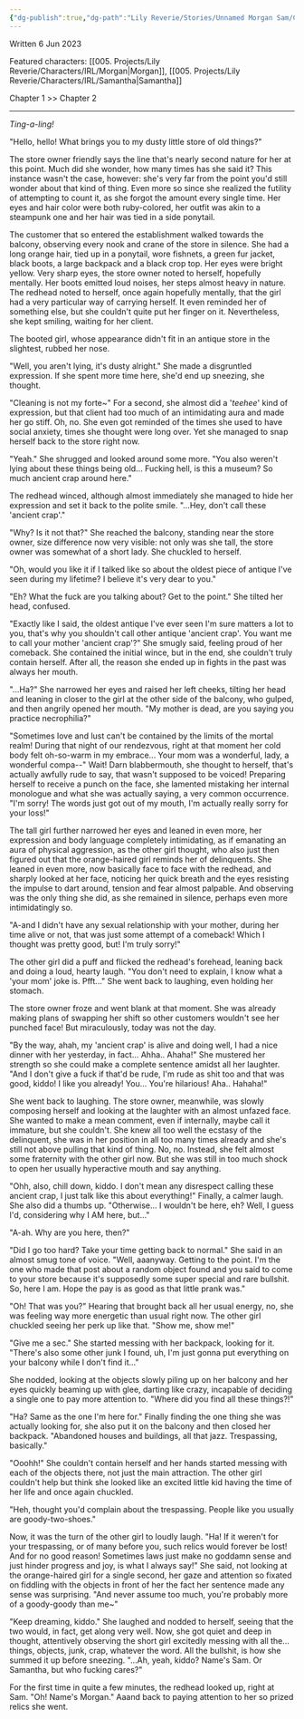 ```yaml
---
{"dg-publish":true,"dg-path":"Lily Reverie/Stories/Unnamed Morgan Sam/Chapter 1.md","permalink":"/lily-reverie/stories/unnamed-morgan-sam/chapter-1/","created":"2024-01-22T20:49:57.700-03:00","updated":"2024-01-22T20:49:57.700-03:00"}
---
```



Written 6 Jun 2023  

Featured characters: [[005. Projects/Lily Reverie/Characters/IRL/Morgan\|Morgan]], [[005. Projects/Lily Reverie/Characters/IRL/Samantha\|Samantha]]

Chapter 1 >> Chapter 2

---

*Ting-a-ling!*

"Hello, hello! What brings you to my dusty little store of old things?"

The store owner friendly says the line that's nearly second nature for her at this point. Much did she wonder, how many times has she said it? This instance wasn't the case, however: she's very far from the point you'd still wonder about that kind of thing. Even more so since she realized the futility of attempting to count it, as she forgot the amount every single time. Her eyes and hair color were both ruby-colored, her outfit was akin to a steampunk one and her hair was tied in a side ponytail.

The customer that so entered the establishment walked towards the balcony, observing every nook and crane of the store in silence. She had a long orange hair, tied up in a ponytail, wore fishnets, a green fur jacket, black boots, a large backpack and a black crop top. Her eyes were bright yellow. Very sharp eyes, the store owner noted to herself, hopefully mentally. Her boots emitted loud noises, her steps almost heavy in nature. The redhead noted to herself, once again hopefully mentally, that the girl had a very particular way of carrying herself. It even reminded her of something else, but she couldn't quite put her finger on it. Nevertheless, she kept smiling, waiting for her client.

The booted girl, whose appearance didn't fit in an antique store in the slightest, rubbed her nose.

"Well, you aren't lying, it's dusty alright." She made a disgruntled expression. If she spent more time here, she'd end up sneezing, she thought.

"Cleaning is not my forte~" For a second, she almost did a '_teehee_' kind of expression, but that client had too much of an intimidating aura and made her go stiff. Oh, no. She even got reminded of the times she used to have social anxiety, times she thought were long over. Yet she managed to snap herself back to the store right now.

"Yeah." She shrugged and looked around some more. "You also weren't lying about these things being old... Fucking hell, is this a museum? So much ancient crap around here."

The redhead winced, although almost immediately she managed to hide her expression and set it back to the polite smile. "...Hey, don't call these 'ancient crap'."

"Why? Is it not that?" She reached the balcony, standing near the store owner, size difference now very visible: not only was she tall, the store owner was somewhat of a short lady. She chuckled to herself.

"Oh, would you like it if I talked like so about the oldest piece of antique I've seen during my lifetime? I believe it's very dear to you."

"Eh? What the fuck are you talking about? Get to the point." She tilted her head, confused.

"Exactly like I said, the oldest antique I've ever seen I'm sure matters a lot to you, that's why you shouldn't call other antique 'ancient crap'. You want me to call your mother 'ancient crap'?" She smugly said, feeling proud of her comeback. She contained the initial wince, but in the end, she couldn't truly contain herself. After all, the reason she ended up in fights in the past was always her mouth.

"...Ha?" She narrowed her eyes and raised her left cheeks, tilting her head and leaning in closer to the girl at the other side of the balcony, who gulped, and then angrily opened her mouth. "My mother is dead, are you saying you practice necrophilia?"

"Sometimes love and lust can't be contained by the limits of the mortal realm! During that night of our rendezvous, right at that moment her cold body felt oh-so-warm in my embrace... Your mom was a wonderful, lady, a wonderful compa--" Wait! Darn blabbermouth, she thought to herself, that's actually awfully rude to say, that wasn't supposed to be voiced! Preparing herself to receive a punch on the face, she lamented mistaking her internal monologue and what she was actually saying, a very common occurrence. "I'm sorry! The words just got out of my mouth, I'm actually really sorry for your loss!"

The tall girl further narrowed her eyes and leaned in even more, her expression and body language completely intimidating, as if emanating an aura of physical aggression, as the other girl thought, who also just then figured out that the orange-haired girl reminds her of delinquents. She leaned in even more, now basically face to face with the redhead, and sharply looked at her face, noticing her quick breath and the eyes resisting the impulse to dart around, tension and fear almost palpable. And observing was the only thing she did, as she remained in silence, perhaps even more intimidatingly so.

"A-and I didn't have any sexual relationship with your mother, during her time alive or not, that was just some attempt of a comeback! Which I thought was pretty good, but! I'm truly sorry!"

The other girl did a puff and flicked the redhead's forehead, leaning back and doing a loud, hearty laugh. "You don't need to explain, I know what a 'your mom' joke is. Pfft..." She went back to laughing, even holding her stomach.

The store owner froze and went blank at that moment. She was already making plans of swapping her shift so other customers wouldn't see her punched face! But miraculously, today was not the day.

"By the way, ahah, my 'ancient crap' is alive and doing well, I had a nice dinner with her yesterday, in fact... Ahha.. Ahaha!" She mustered her strength so she could make a complete sentence amidst all her laughter. "And I don't give a fuck if that'd be rude, I'm rude as shit too and that was good, kiddo! I like you already! You... You're hilarious! Aha.. Hahaha!"

She went back to laughing. The store owner, meanwhile, was slowly composing herself and looking at the laughter with an almost unfazed face. She wanted to make a mean comment, even if internally, maybe call it immature, but she couldn't. She knew all too well the ecstasy of the delinquent, she was in her position in all too many times already and she's still not above pulling that kind of thing. No, no. Instead, she felt almost some fraternity with the other girl now. But she was still in too much shock to open her usually hyperactive mouth and say anything.

"Ohh, also, chill down, kiddo. I don't mean any disrespect calling these ancient crap, I just talk like this about everything!" Finally, a calmer laugh. She also did a thumbs up. "Otherwise... I wouldn't be here, eh? Well, I guess I'd, considering why I AM here, but..."

"A-ah. Why are you here, then?"

"Did I go too hard? Take your time getting back to normal." She said in an almost smug tone of voice. "Well, aaanyway. Getting to the point. I'm the one who made that post about a random object found and you said to come to your store because it's supposedly some super special and rare bullshit. So, here I am. Hope the pay is as good as that little prank was."

"Oh! That was you?" Hearing that brought back all her usual energy, no, she was feeling way more energetic than usual right now. The other girl chuckled seeing her perk up like that. "Show me, show me!"

"Give me a sec." She started messing with her backpack, looking for it. "There's also some other junk I found, uh, I'm just gonna put everything on your balcony while I don't find it..."

She nodded, looking at the objects slowly piling up on her balcony and her eyes quickly beaming up with glee, darting like crazy, incapable of deciding a single one to pay more attention to. "Where did you find all these things?!"

"Ha? Same as the one I'm here for." Finally finding the one thing she was actually looking for, she also put it on the balcony and then closed her backpack. "Abandoned houses and buildings, all that jazz. Trespassing, basically."

"Ooohh!" She couldn't contain herself and her hands started messing with each of the objects there, not just the main attraction. The other girl couldn't help but think she looked like an excited little kid having the time of her life and once again chuckled.

"Heh, thought you'd complain about the trespassing. People like you usually are goody-two-shoes."

Now, it was the turn of the other girl to loudly laugh. "Ha! If it weren't for your trespassing, or of many before you, such relics would forever be lost! And for no good reason! Sometimes laws just make no goddamn sense and just hinder progress and joy, is what I always say!" She said, not looking at the orange-haired girl for a single second, her gaze and attention so fixated on fiddling with the objects in front of her the fact her sentence made any sense was surprising. "And never assume too much, you're probably more of a goody-goody than me~"

"Keep dreaming, kiddo." She laughed and nodded to herself, seeing that the two would, in fact, get along very well. Now, she got quiet and deep in thought, attentively observing the short girl excitedly messing with all the... things, objects, junk, crap, whatever the word. All the bullshit, is how she summed it up before sneezing. "...Ah, yeah, kiddo? Name's Sam. Or Samantha, but who fucking cares?"

For the first time in quite a few minutes, the redhead looked up, right at Sam. "Oh! Name's Morgan." Aaand back to paying attention to her so prized relics she went.